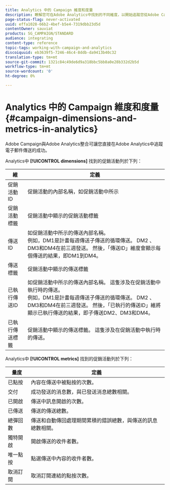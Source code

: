 ```yaml
---
title: Analytics 中的 Campaign 維度和度量
description: 瞭解您可在Adobe Analytics中找到的不同維度，以開始追蹤您從Adobe Campaign傳送的電子郵件。
page-status-flag: never-activated
uuid: effa1028-66b2-4bef-b5e4-7319dbb23d5d
contentOwner: sauviat
products: SG_CAMPAIGN/STANDARD
audience: integrating
content-type: reference
topic-tags: working-with-campaign-and-analytics
discoiquuid: eb3639f5-7246-46c4-8ddb-da9413b40c32
translation-type: tm+mt
source-git-commit: 1321c84c49de6d9a318bbc5bb8a0e28b332d2b5d
workflow-type: tm+mt
source-wordcount: '0'
ht-degree: 0%

---
```



# Analytics 中的 Campaign 維度和度量{#campaign-dimensions-and-metrics-in-analytics}

Adobe Campaign與Adobe Analytics整合可讓您直接在Adobe Analytics中追蹤電子郵件傳送的成功。

Analytics中 **[!UICONTROL dimensions]** 找到的促銷活動列於下列：

<table> 
 <thead> 
  <tr> 
   <th> 維<br /> </th> 
   <th> 定義<br /> </th> 
  </tr> 
 </thead> 
 <tbody> 
  <tr> 
   <td> 促銷活動ID<br /> </td> 
   <td> 促銷活動的內部名稱，如促銷活動中所示<br /> </td> 
  </tr> 
  <tr> 
   <td> 促銷活動標籤<br /> </td> 
   <td> 促銷活動中顯示的促銷活動標籤<br /> </td> 
  </tr> 
  <tr> 
   <td> 傳送ID<br /> </td> 
   <td> 如促銷活動中所示的傳送內部名稱。<br /> 例如，DM1是計畫每週傳送子傳送的循環傳送。 DM2 、 DM3和DM4在前三週發送。 然後，「傳送ID」維度會顯示每個傳送的結果，即DM1到DM4。 <br /> </td> 
  </tr> 
  <tr> 
   <td> 傳送標籤<br /> </td> 
   <td> 促銷活動中顯示的傳送標籤<br /> </td> 
  </tr> 
  <tr> 
   <td> 已執行傳送ID<br /> </td> 
   <td> 如促銷活動中所示的傳送內部名稱。 這隻涉及在促銷活動中執行時的傳送。<br /> 例如，DM1是計畫每週傳送子傳送的循環傳送。 DM2 、 DM3和DM4在前三週發送。 然後，「已執行的傳送ID」維將顯示已執行傳送的結果，即子傳送DM2、DM3和DM4。 <br /> </td> 
  </tr> 
  <tr> 
   <td> 已執行傳送標籤<br /> </td> 
   <td> 促銷活動中顯示的傳送標籤。 這隻涉及在促銷活動中執行時的傳送。<br /> </td> 
  </tr> 
 </tbody> 
</table>

Analytics中 **[!UICONTROL metrics]** 找到的促銷活動列於下列：

<table> 
 <thead> 
  <tr> 
   <th> 量度<br /> </th> 
   <th> 定義<br /> </th> 
  </tr> 
 </thead> 
 <tbody> 
  <tr> 
   <td> 已點按<br /> </td> 
   <td> 內容在傳送中被點按的次數。<br /> </td> 
  </tr> 
  <tr> 
   <td> 交付<br /> </td> 
   <td> 成功發送的消息數，與已發送消息總數相關。<br /> </td> 
  </tr> 
  <tr> 
   <td> 已開啟<br /> </td> 
   <td> 傳送中訊息開啟的次數。<br /> </td> 
  </tr> 
  <tr> 
   <td> 已傳送<br /> </td> 
   <td> 傳送的傳送總數。<br /> </td> 
  </tr> 
  <tr> 
   <td> 總彈回數<br /> </td> 
   <td> 傳送和自動傳回處理期間累積的錯誤總數，與傳送的訊息總數相關。<br /> </td> 
  </tr> 
  <tr> 
   <td> 獨特開啟<br /> </td> 
   <td> 開啟傳送的收件者數。<br /> </td> 
  </tr> 
  <tr> 
   <td> 唯一點按<br /> </td> 
   <td> 點選傳送中內容的收件者數。<br /> </td> 
  </tr> 
  <tr> 
   <td> 取消訂閱<br /> </td> 
   <td> 取消訂閱連結的點按次數。<br /> </td> 
  </tr> 
 </tbody> 
</table>

